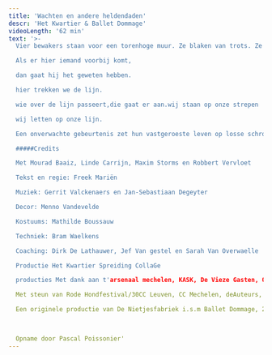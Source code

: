 ```yaml
---
title: 'Wachten en andere heldendaden'
descr: 'Het Kwartier & Ballet Dommage'
videoLength: '62 min'
text: '>-
  Vier bewakers staan voor een torenhoge muur. Ze blaken van trots. Ze wachten, en houden de wacht. Ze staan, en ze staan daar goed.

  Als er hier iemand voorbij komt,

  dan gaat hij het geweten hebben.

  hier trekken we de lijn.

  wie over de lijn passeert,die gaat er aan.wij staan op onze strepen

  wij letten op onze lijn.

  Een onverwachte gebeurtenis zet hun vastgeroeste leven op losse schroeven. Alle zekerheden worden plots in vraag gesteld. Hun manoeuvres lopen mank, de harmonie wordt kakofonie, en hun vertrouwde routines worden losgeslagen heldendaden. Voor het eerst rijst ook de vraag: wat zit er achter de muur?

  #####Credits

  Met Mourad Baaiz, Linde Carrijn, Maxim Storms en Robbert Vervloet

  Tekst en regie: Freek Mariën

  Muziek: Gerrit Valckenaers en Jan-Sebastiaan Degeyter

  Decor: Menno Vandevelde

  Kostuums: Mathilde Boussauw

  Techniek: Bram Waelkens

  Coaching: Dirk De Lathauwer, Jef Van gestel en Sarah Van Overwaelle

  Productie Het Kwartier Spreiding CollaGe

  producties Met dank aan t'arsenaal mechelen, KASK, De Vieze Gasten, OPEK, Katrien Valckenaers

  Met steun van Rode Hondfestival/30CC Leuven, CC Mechelen, deAuteurs, Provincie Antwerpen, de Vlaamse Overheid en het Vlaams Fonds voor de Letteren

  Een originele productie van De Nietjesfabriek i.s.m Ballet Dommage, 2014.

  ‍

  Opname door Pascal Poissonier'
---
```

